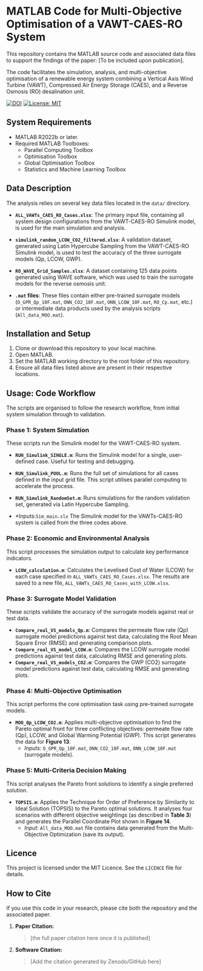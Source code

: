 # MATLAB Code for Multi-Objective Optimisation of a VAWT-CAES-RO System

This repository contains the MATLAB source code and associated data files to support the findings of the paper: [To be included upon publication].

The code facilitates the simulation, analysis, and multi-objective optimisation of a renewable energy system combining a Vertical Axis Wind Turbine (VAWT), Compressed Air Energy Storage (CAES), and a Reverse Osmosis (RO) desalination unit.

[![DOI](https://zenodo.org/badge/DOI/10.5281/zenodo.xxxxxxx.svg)](https://doi.org/10.5281/zenodo.xxxxxxx)
[![License: MIT](https://img.shields.io/badge/License-MIT-yellow.svg)](https://opensource.org/licenses/MIT)

## System Requirements

* MATLAB R2022b or later.
* Required MATLAB Toolboxes:
    * Parallel Computing Toolbox
    * Optimisation Toolbox
    * Global Optimisation Toolbox
    * Statistics and Machine Learning Toolbox

## Data Description

The analysis relies on several key data files located in the `data/` directory.

* **`ALL_VAWTs_CAES_RO_Cases.xlsx`**: The primary input file, containing all system design configurations from the VAWT-CAES-RO Simulink model, is used for the main simulation and analysis.

* **`simulink_random_LCOW_CO2_filtered.xlsx`**: A validation dataset, generated using Latin Hypercube Sampling from the VAWT-CAES-RO Simulink model, is used to test the accuracy of the three surrogate models (Qp, LCOW, GWP).

* **`RO_WAVE_Grid_Samples.xlsx`**: A dataset containing 125 data points generated using WAVE software, which was used to train the surrogate models for the reverse osmosis unit.

* **`.mat` files**: These files contain either pre-trained surrogate models (`O_GPR_Qp_10F.mat`, `ONN_CO2_10F.mat`, `ONN_LCOW_10F.mat`, `RO_Cp.mat`, etc.) or intermediate data products used by the analysis scripts (`All_data_MOO.mat`).

## Installation and Setup

1.  Clone or download this repository to your local machine.
2.  Open MATLAB.
3.  Set the MATLAB working directory to the root folder of this repository.
4.  Ensure all data files listed above are present in their respective locations.

## Usage: Code Workflow

The scripts are organised to follow the research workflow, from initial system simulation through to validation.

### Phase 1: System Simulation

These scripts run the Simulink model for the VAWT-CAES-RO system.

* **`RUN_Simulink_SINGLE.m`**: Runs the Simulink model for a single, user-defined case. Useful for testing and debugging.
* **`RUN_Simulink_POOL.m`**: Runs the full set of simulations for all cases defined in the input grid file. This script utilises parallel computing to accelerate the process.
* **`RUN_Simulink_RandomSet.m`**: Runs simulations for the random validation set, generated via Latin Hypercube Sampling.

* *Inputs:`Sim_main.slx` The Simulink model for the VAWTs-CAES-RO system is called from the three codes above.


### Phase 2: Economic and Environmental Analysis

This script processes the simulation output to calculate key performance indicators.

* **`LCOW_calculation.m`**: Calculates the Levelised Cost of Water (LCOW) for each case specified in `ALL_VAWTs_CAES_RO_Cases.xlsx`. The results are saved to a new file, `ALL_VAWTs_CAES_RO_Cases_with_LCOW.xlsx`.

### Phase 3: Surrogate Model Validation

These scripts validate the accuracy of the surrogate models against real or test data.

* **`Compare_real_VS_models_Qp.m`**: Compares the permeate flow rate (Qp) surrogate model predictions against test data, calculating the Root Mean Square Error (RMSE) and generating comparison plots.
* **`Compare_real_VS_model_LCOW.m`**: Compares the LCOW surrogate model predictions against test data, calculating RMSE and generating plots.
* **`Compare_real_VS_models_CO2.m`**: Compares the GWP (CO2) surrogate model predictions against test data, calculating RMSE and generating plots.

### Phase 4: Multi-Objective Optimisation

This script performs the core optimisation task using pre-trained surrogate models.

* **`MOO_Qp_LCOW_CO2.m`**: Applies multi-objective optimisation to find the Pareto optimal front for three conflicting objectives: permeate flow rate (Qp), LCOW, and Global Warming Potential (GWP). This script generates the data for **Figure 13**.
    * *Inputs:* `O_GPR_Qp_10F.mat`, `ONN_CO2_10F.mat`, `ONN_LCOW_10F.mat` (surrogate models).

### Phase 5: Multi-Criteria Decision Making

This script analyses the Pareto front solutions to identify a single preferred solution.

* **`TOPSIS.m`**: Applies the Technique for Order of Preference by Similarity to Ideal Solution (TOPSIS) to the Pareto optimal solutions. It analyses four scenarios with different objective weightings (as described in **Table 3**) and generates the Parallel Coordinate Plot shown in **Figure 14**.
    * *Input:* `All_data_MOO.mat` file contains data generated from the Multi-Objective Optimization (save its output).


## Licence

This project is licensed under the MIT Licence. See the `LICENCE` file for details.

## How to Cite

If you use this code in your research, please cite both the repository and the associated paper.

1.  **Paper Citation:**
    > [the full paper citation here once it is published]

2.  **Software Citation:**
    > [Add the citation generated by Zenodo/GitHub here]
